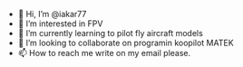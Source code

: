 - 👋 Hi, I’m @iakar77
- 👀 I’m interested in FPV
- 🌱 I’m currently learning to pilot fly aircraft models
- 💞️ I’m looking to collaborate on programin koopilot MATEK
- 📫 How to reach me write on my email please.

<!---
iakar77/iakar77 is a ✨ special ✨ repository because its `README.md` (this file) appears on your GitHub profile.
You can click the Preview link to take a look at your changes.
--->
